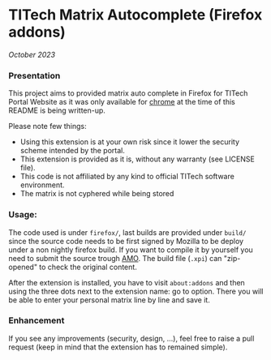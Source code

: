 # TITech Matrix Autocomplete (Firefox addons)
*October 2023*

### Presentation

This project aims to provided matrix auto complete in Firefox for TITech Portal Website as it was only available for [chrome](https://chrome.google.com/webstore/detail/titech-matrix-auto-comple/cmgdfekapggmapckikbjjlcnkfojbpbf) at the time of this README is being written-up.

Please note few things:
- Using this extension is at your own risk since it lower the security scheme intended by the portal.
- This extension is provided as it is, without any warranty (see LICENSE file).
- This code is not affiliated by any kind to official TITech software environment.
- The matrix is not cyphered while being stored

### Usage:
The code used is under `firefox/`, last builds are provided under `build/` since the source code needs to be first signed by Mozilla to be deploy under a non nightly firefox build. If you want to compile it by yourself you need to submit the source trough [AMO](https://addons.mozilla.org/fr/firefox/).
The build file (`.xpi`) can "zip-opened" to check the original content.

After the extension is installed, you have to visit `about:addons` and then using the three dots next to the extension name: go to option. There you will be able to enter your personal matrix line by line and save it.

### Enhancement

If you see any improvements (security, design, ...), feel free to raise a pull request (keep in mind that the extension has to remained simple).

